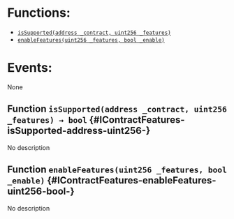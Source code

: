 

# Functions:
- [`isSupported(address _contract, uint256 _features)`](#IContractFeatures-isSupported-address-uint256-)
- [`enableFeatures(uint256 _features, bool _enable)`](#IContractFeatures-enableFeatures-uint256-bool-)

# Events:
None

## Function `isSupported(address _contract, uint256 _features) → bool` {#IContractFeatures-isSupported-address-uint256-}
No description
## Function `enableFeatures(uint256 _features, bool _enable)` {#IContractFeatures-enableFeatures-uint256-bool-}
No description


